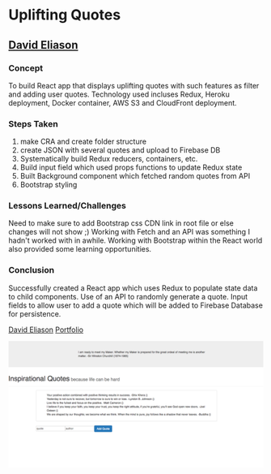 # Uplifting Quotes
## [David Eliason](http://www.davethemaker.com)

### Concept
To build React app that displays uplifting quotes with such features as filter and adding user quotes. Technology used incluses Redux, Heroku deployment, Docker container, AWS S3 and CloudFront deployment.

### Steps Taken
1. make CRA and create folder structure
2. create JSON with several quotes and upload to Firebase DB
3. Systematically build Redux reducers, containers, etc.
4. Build input field which used props functions to update Redux state
5. Built Background component which fetched random quotes from API
6. Bootstrap styling


### Lessons Learned/Challenges
Need to make sure to add Bootstrap css CDN link in root file or else changes will not show ;) Working with Fetch and an API was something I hadn't worked with in awhile. Working with Bootstrap within the React world also provided some learning opportunities.

### Conclusion 
Successfully created a React app which uses Redux to populate state data to child components. Use of an API to randomly generate a quote. Input fields to allow user to add a quote which will be added to Firebase Database for persistence.

[David Eliason](https://www.linkedin.com/in/davideliason/)
[Portfolio](https://github.com/davideliason/davideliason.github.io)

![InspirationalQuotes](./InspirationalQuotes.png)